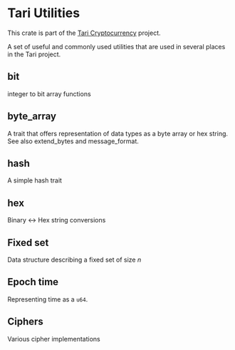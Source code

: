 # Tari Utilities

This crate is part of the [Tari Cryptocurrency](https://tari.com) project.

A set of useful and commonly used utilities that are used in several places in the Tari project.

## bit

integer to bit array functions

## byte_array

A trait that offers representation of data types as a byte array or hex string. See also extend_bytes and message_format.

## hash

A simple hash trait

## hex

Binary <-> Hex string conversions

## Fixed set

Data structure describing a fixed set of size _n_

## Epoch time

Representing time as a `u64`.

## Ciphers

Various cipher implementations
